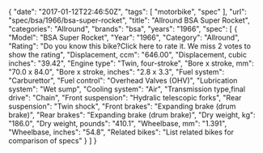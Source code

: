 {
    "date": "2017-01-12T22:46:50Z",
    "tags": [
        "motorbike",
        "spec"
    ],
    "url": "spec\/bsa\/1966\/bsa-super-rocket",
    "title": "Allround BSA Super Rocket",
    "categories": "Allround",
    "brands": "bsa",
    "years": "1966",
    "spec": [
        {
            "Model": "BSA Super Rocket",
            "Year": "1966",
            "Category": "Allround",
            "Rating": "Do you know this bike?Click here to rate it. We miss 2 votes to show the rating",
            "Displacement, ccm": "646.00",
            "Displacement, cubic inches": "39.42",
            "Engine type": "Twin, four-stroke",
            "Bore x stroke, mm": "70.0 x 84.0",
            "Bore x stroke, inches": "2.8 x 3.3",
            "Fuel system": "Carburettor",
            "Fuel control": "Overhead Valves (OHV)",
            "Lubrication system": "Wet sump",
            "Cooling system": "Air",
            "Transmission type,final drive": "Chain",
            "Front suspension": "Hydralic telescopic forks",
            "Rear suspension": "Twin shock",
            "Front brakes": "Expanding brake (drum brake)",
            "Rear brakes": "Expanding brake (drum brake)",
            "Dry weight, kg": "186.0",
            "Dry weight, pounds": "410.1",
            "Wheelbase, mm": "1.391",
            "Wheelbase, inches": "54.8",
            "Related bikes": "List related bikes for comparison of specs"
        }
    ]
}